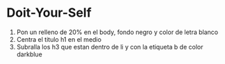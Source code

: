 # Doit-Your-Self

1. Pon un relleno de 20% en el body, fondo negro y color de letra blanco
2. Centra el titulo h1 en el medio
3. Subralla los h3 que estan dentro de li y con la etiqueta b de color darkblue